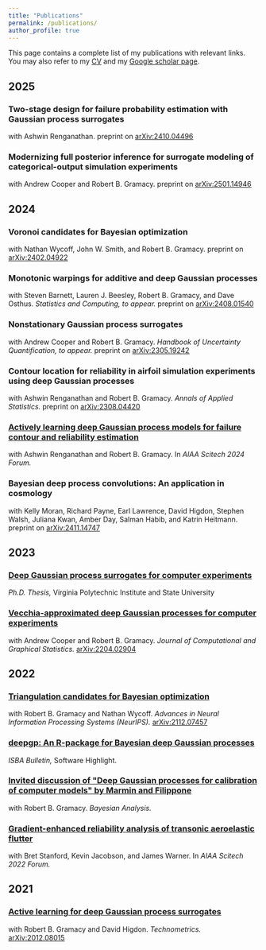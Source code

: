 ```yaml
---
title: "Publications"
permalink: /publications/
author_profile: true
---
```


This page contains a complete list of my publications with relevant links.  You may also refer to my [CV](/files/BoothCV.pdf) and my [Google scholar page](https://scholar.google.com/citations?user=yL2Ik1UAAAAJ&hl=en&oi=ao). 

2025
------

### Two-stage design for failure probability estimation with Gaussian process surrogates
with Ashwin Renganathan. preprint on [arXiv:2410.04496](https://arxiv.org/pdf/2410.04496)

### Modernizing full posterior inference for surrogate modeling of categorical-output simulation experiments
with Andrew Cooper and Robert B. Gramacy. preprint on [arXiv:2501.14946](https://arxiv.org/pdf/2501.14946)

2024
------

### Voronoi candidates for Bayesian optimization
with Nathan Wycoff, John W. Smith, and Robert B. Gramacy. preprint on [arXiv:2402.04922](https://arxiv.org/pdf/2402.04922)

### Monotonic warpings for additive and deep Gaussian processes
with Steven Barnett, Lauren J. Beesley, Robert B. Gramacy, and Dave Osthus. *Statistics and Computing, to appear.* preprint on [arXiv:2408.01540](https://arxiv.org/pdf/2408.01540)

### Nonstationary Gaussian process surrogates
with Andrew Cooper and Robert B. Gramacy. *Handbook of Uncertainty Quantification, to appear.* preprint on [arXiv:2305.19242](https://arxiv.org/pdf/2305.19242)

### Contour location for reliability in airfoil simulation experiments using deep Gaussian processes
with Ashwin Renganathan and Robert B. Gramacy. *Annals of Applied Statistics.* preprint on [arXiv:2308.04420](https://arxiv.org/pdf/2308.04420)  

### [Actively learning deep Gaussian process models for failure contour and reliability estimation](https://arc.aiaa.org/doi/abs/10.2514/6.2024-0577)
with Ashwin Renganathan and Robert B. Gramacy. In *AIAA Scitech 2024 Forum.*

### Bayesian deep process convolutions: An application in cosmology

with Kelly Moran, Richard Payne, Earl Lawrence, David Higdon, Stephen Walsh, Juliana Kwan, Amber Day, Salman Habib, and Katrin Heitmann.  preprint on [arXiv:2411.14747](https://arxiv.org/pdf/2411.14747)

2023
------

### [Deep Gaussian process surrogates for computer experiments](http://hdl.handle.net/10919/114845)
*Ph.D. Thesis,* Virginia Polytechnic Institute and State University  

### [Vecchia-approximated deep Gaussian processes for computer experiments](https://www.tandfonline.com/doi/full/10.1080/10618600.2022.2129662)
with Andrew Cooper and Robert B. Gramacy. *Journal of Computational and Graphical Statistics.* [arXiv:2204.02904](https://arxiv.org/pdf/2204.02904)

2022
------

### [Triangulation candidates for Bayesian optimization](https://proceedings.neurips.cc/paper_files/paper/2022/hash/e9750610639c3e7a849cff746bf60dbd-Abstract-Conference.html)
with Robert B. Gramacy and Nathan Wycoff. *Advances in Neural Information Processing Systems (NeurIPS).* [arXiv:2112.07457](https://arxiv.org/pdf/2112.07457)

### [deepgp: An R-package for Bayesian deep Gaussian processes](https://bayesian.org/wp-content/uploads/2022/12/2212.pdf)
*ISBA Bulletin,* Software Highlight.

### [Invited discussion of "Deep Gaussian processes for calibration of computer models" by Marmin and Filippone](https://projecteuclid.org/journals/bayesian-analysis/advance-publication/Deep-Gaussian-Processes-for-Calibration-of-Computer-Models/10.1214/21-BA1293.full)
with Robert B. Gramacy. *Bayesian Analysis.*

### [Gradient-enhanced reliability analysis of transonic aeroelastic flutter](https://arc.aiaa.org/doi/10.2514/6.2022-0632)
with Bret Stanford, Kevin Jacobson, and James Warner. In *AIAA Scitech 2022 Forum.*

2021
------

### [Active learning for deep Gaussian process surrogates](https://www.tandfonline.com/doi/full/10.1080/00401706.2021.2008505)
with Robert B. Gramacy and David Higdon. *Technometrics.* [arXiv:2012.08015](https://arxiv.org/pdf/2012.08015v2)



